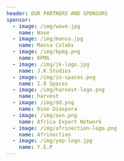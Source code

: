 ```yaml
---
header: OUR PARTNERS AND SPONSORS
sponsor:
  - image: /img/wave.jpg
    name: Wave
  - image: /img/mansa.jpg
    name: Mansa Colabs
  - image: /img/kpmg.png
    name: KPMG
  - image: /img/jk-logo.jpg
    name: J.K Studios
  - image: /img/io-spaces.png
    name: I.O Spaces
  - image: /img/harvest-logo.png
    name: harvest
  - image: /img/dd.png
    name: Dine Diaspora
  - image: /img/axn.png
    name: Africa Expert Network
  - image: /img/afrinection-logo.png
    name: Afrinection
  - image: /img/yep-logo.jpg
    name: Y.E.P
---
```


